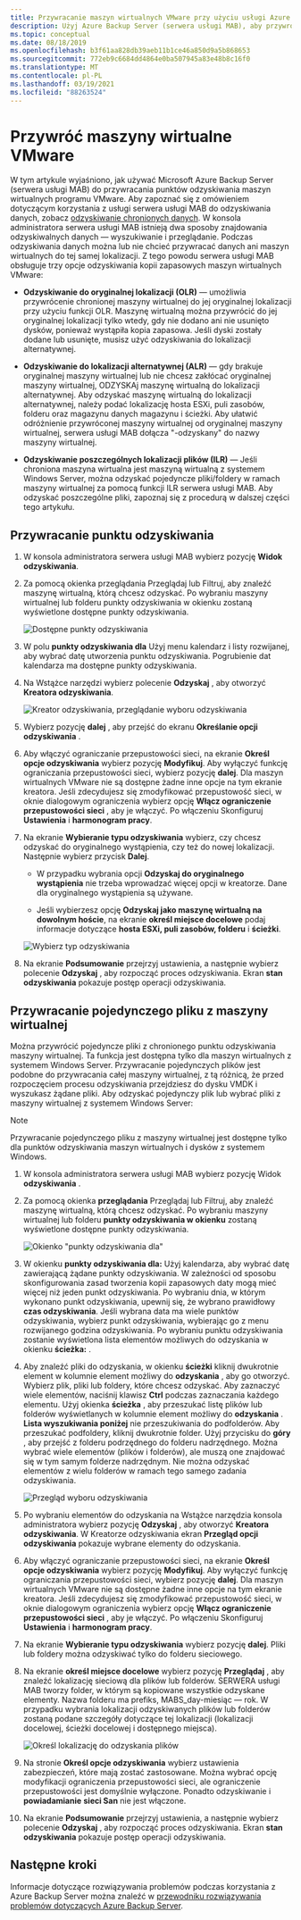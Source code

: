 ```yaml
---
title: Przywracanie maszyn wirtualnych VMware przy użyciu usługi Azure Backup Server
description: Użyj Azure Backup Server (serwera usługi MAB), aby przywrócić maszyny wirtualne programu VMware działające na serwerze VMware vCenter/ESXi.
ms.topic: conceptual
ms.date: 08/18/2019
ms.openlocfilehash: b3f61aa828db39aeb11b1ce46a850d9a5b868653
ms.sourcegitcommit: 772eb9c6684dd4864e0ba507945a83e48b8c16f0
ms.translationtype: MT
ms.contentlocale: pl-PL
ms.lasthandoff: 03/19/2021
ms.locfileid: "88263524"
---
```

# <a name="restore-vmware-virtual-machines"></a>Przywróć maszyny wirtualne VMware

W tym artykule wyjaśniono, jak używać Microsoft Azure Backup Server (serwera usługi MAB) do przywracania punktów odzyskiwania maszyn wirtualnych programu VMware. Aby zapoznać się z omówieniem dotyczącym korzystania z usługi serwera usługi MAB do odzyskiwania danych, zobacz [odzyskiwanie chronionych danych](./backup-azure-alternate-dpm-server.md). W konsola administratora serwera usługi MAB istnieją dwa sposoby znajdowania odzyskiwalnych danych — wyszukiwanie i przeglądanie. Podczas odzyskiwania danych można lub nie chcieć przywracać danych ani maszyn wirtualnych do tej samej lokalizacji. Z tego powodu serwera usługi MAB obsługuje trzy opcje odzyskiwania kopii zapasowych maszyn wirtualnych VMware:

* **Odzyskiwanie do oryginalnej lokalizacji (OLR)** — umożliwia przywrócenie chronionej maszyny wirtualnej do jej oryginalnej lokalizacji przy użyciu funkcji OLR. Maszynę wirtualną można przywrócić do jej oryginalnej lokalizacji tylko wtedy, gdy nie dodano ani nie usunięto dysków, ponieważ wystąpiła kopia zapasowa. Jeśli dyski zostały dodane lub usunięte, musisz użyć odzyskiwania do lokalizacji alternatywnej.

* **Odzyskiwanie do lokalizacji alternatywnej (ALR)** — gdy brakuje oryginalnej maszyny wirtualnej lub nie chcesz zakłócać oryginalnej maszyny wirtualnej, ODZYSKAj maszynę wirtualną do lokalizacji alternatywnej. Aby odzyskać maszynę wirtualną do lokalizacji alternatywnej, należy podać lokalizację hosta ESXi, puli zasobów, folderu oraz magazynu danych magazynu i ścieżki. Aby ułatwić odróżnienie przywróconej maszyny wirtualnej od oryginalnej maszyny wirtualnej, serwera usługi MAB dołącza "-odzyskany" do nazwy maszyny wirtualnej.

* **Odzyskiwanie poszczególnych lokalizacji plików (ILR)** — Jeśli chroniona maszyna wirtualna jest maszyną wirtualną z systemem Windows Server, można odzyskać pojedyncze pliki/foldery w ramach maszyny wirtualnej za pomocą funkcji ILR serwera usługi MAB. Aby odzyskać poszczególne pliki, zapoznaj się z procedurą w dalszej części tego artykułu.

## <a name="restore-a-recovery-point"></a>Przywracanie punktu odzyskiwania

1. W konsola administratora serwera usługi MAB wybierz pozycję **Widok odzyskiwania**.

2. Za pomocą okienka przeglądania Przeglądaj lub Filtruj, aby znaleźć maszynę wirtualną, którą chcesz odzyskać. Po wybraniu maszyny wirtualnej lub folderu punkty odzyskiwania w okienku zostaną wyświetlone dostępne punkty odzyskiwania.

    ![Dostępne punkty odzyskiwania](./media/restore-azure-backup-server-vmware/recovery-points.png)

3. W polu **punkty odzyskiwania dla** Użyj menu kalendarz i listy rozwijanej, aby wybrać datę utworzenia punktu odzyskiwania. Pogrubienie dat kalendarza ma dostępne punkty odzyskiwania.

4. Na Wstążce narzędzi wybierz polecenie **Odzyskaj** , aby otworzyć **Kreatora odzyskiwania**.

    ![Kreator odzyskiwania, przeglądanie wyboru odzyskiwania](./media/restore-azure-backup-server-vmware/recovery-wizard.png)

5. Wybierz pozycję **dalej** , aby przejść do ekranu **Określanie opcji odzyskiwania** .

6. Aby włączyć ograniczanie przepustowości sieci, na ekranie **Określ opcje odzyskiwania** wybierz pozycję **Modyfikuj**. Aby wyłączyć funkcję ograniczania przepustowości sieci, wybierz pozycję **dalej**. Dla maszyn wirtualnych VMware nie są dostępne żadne inne opcje na tym ekranie kreatora. Jeśli zdecydujesz się zmodyfikować przepustowość sieci, w oknie dialogowym ograniczenia wybierz opcję **Włącz ograniczenie przepustowości sieci** , aby je włączyć. Po włączeniu Skonfiguruj **Ustawienia** i **harmonogram pracy**.

7. Na ekranie **Wybieranie typu odzyskiwania** wybierz, czy chcesz odzyskać do oryginalnego wystąpienia, czy też do nowej lokalizacji. Następnie wybierz przycisk **Dalej**.

     * W przypadku wybrania opcji **Odzyskaj do oryginalnego wystąpienia** nie trzeba wprowadzać więcej opcji w kreatorze. Dane dla oryginalnego wystąpienia są używane.

     * Jeśli wybierzesz opcję **Odzyskaj jako maszynę wirtualną na dowolnym hoście**, na ekranie **określ miejsce docelowe** podaj informacje dotyczące **hosta ESXi, puli zasobów, folderu** i **ścieżki**.

      ![Wybierz typ odzyskiwania](./media/restore-azure-backup-server-vmware/recovery-type.png)

8. Na ekranie **Podsumowanie** przejrzyj ustawienia, a następnie wybierz polecenie **Odzyskaj** , aby rozpocząć proces odzyskiwania. Ekran **stan odzyskiwania** pokazuje postęp operacji odzyskiwania.

## <a name="restore-an-individual-file-from-a-vm"></a>Przywracanie pojedynczego pliku z maszyny wirtualnej

Można przywrócić pojedyncze pliki z chronionego punktu odzyskiwania maszyny wirtualnej. Ta funkcja jest dostępna tylko dla maszyn wirtualnych z systemem Windows Server. Przywracanie pojedynczych plików jest podobne do przywracania całej maszyny wirtualnej, z tą różnicą, że przed rozpoczęciem procesu odzyskiwania przejdziesz do dysku VMDK i wyszukasz żądane pliki. Aby odzyskać pojedynczy plik lub wybrać pliki z maszyny wirtualnej z systemem Windows Server:

>[!NOTE]
>Przywracanie pojedynczego pliku z maszyny wirtualnej jest dostępne tylko dla punktów odzyskiwania maszyn wirtualnych i dysków z systemem Windows.

1. W konsola administratora serwera usługi MAB wybierz pozycję Widok **odzyskiwania** .

2. Za pomocą okienka **przeglądania** Przeglądaj lub Filtruj, aby znaleźć maszynę wirtualną, którą chcesz odzyskać. Po wybraniu maszyny wirtualnej lub folderu **punkty odzyskiwania w okienku** zostaną wyświetlone dostępne punkty odzyskiwania.

    ![Okienko "punkty odzyskiwania dla"](./media/restore-azure-backup-server-vmware/vmware-rp-disk.png)

3. W okienku **punkty odzyskiwania dla:** Użyj kalendarza, aby wybrać datę zawierającą żądane punkty odzyskiwania. W zależności od sposobu skonfigurowania zasad tworzenia kopii zapasowych daty mogą mieć więcej niż jeden punkt odzyskiwania. Po wybraniu dnia, w którym wykonano punkt odzyskiwania, upewnij się, że wybrano prawidłowy **czas odzyskiwania**. Jeśli wybrana data ma wiele punktów odzyskiwania, wybierz punkt odzyskiwania, wybierając go z menu rozwijanego godzina odzyskiwania. Po wybraniu punktu odzyskiwania zostanie wyświetlona lista elementów możliwych do odzyskania w okienku **ścieżka:** .

4. Aby znaleźć pliki do odzyskania, w okienku **ścieżki** kliknij dwukrotnie element w kolumnie element możliwy do **odzyskania** , aby go otworzyć. Wybierz plik, pliki lub foldery, które chcesz odzyskać. Aby zaznaczyć wiele elementów, naciśnij klawisz **Ctrl** podczas zaznaczania każdego elementu. Użyj okienka **ścieżka** , aby przeszukać listę plików lub folderów wyświetlanych w kolumnie element możliwy do **odzyskania** . **Lista wyszukiwania poniżej** nie przeszukiwania do podfolderów. Aby przeszukać podfoldery, kliknij dwukrotnie folder. Użyj przycisku do **góry** , aby przejść z folderu podrzędnego do folderu nadrzędnego. Można wybrać wiele elementów (plików i folderów), ale muszą one znajdować się w tym samym folderze nadrzędnym. Nie można odzyskać elementów z wielu folderów w ramach tego samego zadania odzyskiwania.

    ![Przegląd wyboru odzyskiwania](./media/restore-azure-backup-server-vmware/vmware-rp-disk-ilr-2.png)

5. Po wybraniu elementów do odzyskania na Wstążce narzędzia konsola administratora wybierz pozycję **Odzyskaj** , aby otworzyć **Kreatora odzyskiwania**. W Kreatorze odzyskiwania ekran **Przegląd opcji odzyskiwania** pokazuje wybrane elementy do odzyskania.

6. Aby włączyć ograniczanie przepustowości sieci, na ekranie **Określ opcje odzyskiwania** wybierz pozycję **Modyfikuj**. Aby wyłączyć funkcję ograniczania przepustowości sieci, wybierz pozycję **dalej**. Dla maszyn wirtualnych VMware nie są dostępne żadne inne opcje na tym ekranie kreatora. Jeśli zdecydujesz się zmodyfikować przepustowość sieci, w oknie dialogowym ograniczenia wybierz opcję **Włącz ograniczenie przepustowości sieci** , aby je włączyć. Po włączeniu Skonfiguruj **Ustawienia** i **harmonogram pracy**.
7. Na ekranie **Wybieranie typu odzyskiwania** wybierz pozycję **dalej**. Pliki lub foldery można odzyskiwać tylko do folderu sieciowego.
8. Na ekranie **określ miejsce docelowe** wybierz pozycję **Przeglądaj** , aby znaleźć lokalizację sieciową dla plików lub folderów. SERWERA usługi MAB tworzy folder, w którym są kopiowane wszystkie odzyskane elementy. Nazwa folderu ma prefiks, MABS_day-miesiąc — rok. W przypadku wybrania lokalizacji odzyskiwanych plików lub folderów zostaną podane szczegóły dotyczące tej lokalizacji (lokalizacji docelowej, ścieżki docelowej i dostępnego miejsca).

    ![Określ lokalizację do odzyskania plików](./media/restore-azure-backup-server-vmware/specify-destination.png)

9. Na stronie **Określ opcje odzyskiwania** wybierz ustawienia zabezpieczeń, które mają zostać zastosowane. Można wybrać opcję modyfikacji ograniczenia przepustowości sieci, ale ograniczenie przepustowości jest domyślnie wyłączone. Ponadto odzyskiwanie i **powiadamianie** **sieci San** nie jest włączone.
10. Na ekranie **Podsumowanie** przejrzyj ustawienia, a następnie wybierz polecenie **Odzyskaj** , aby rozpocząć proces odzyskiwania. Ekran **stan odzyskiwania** pokazuje postęp operacji odzyskiwania.

## <a name="next-steps"></a>Następne kroki

Informacje dotyczące rozwiązywania problemów podczas korzystania z Azure Backup Server można znaleźć w [przewodniku rozwiązywania problemów dotyczących Azure Backup Server](./backup-azure-mabs-troubleshoot.md).
